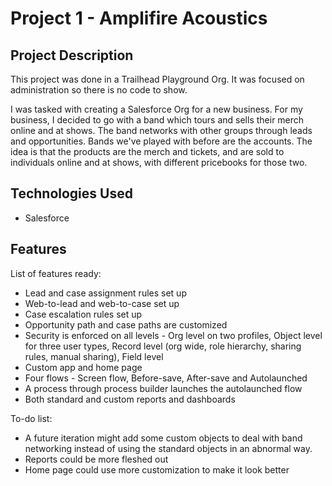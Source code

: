 # Project 1 - Amplifire Acoustics

## Project Description

This project was done in a Trailhead Playground Org. It was focused on administration so there is no code to show.

I was tasked with creating a Salesforce Org for a new business.
For my business, I decided to go with a band which tours and sells their merch online and at shows.
The band networks with other groups through leads and opportunities. Bands we've played with before are the accounts.
The idea is that the products are the merch and tickets, and are sold to individuals online and at shows, with different pricebooks for those two.

## Technologies Used

* Salesforce

## Features

List of features ready:
* Lead and case assignment rules set up
* Web-to-lead and web-to-case set up
* Case escalation rules set up
* Opportunity path and case paths are customized
* Security is enforced on all levels - Org level on two profiles, Object level for three user types,
                                       Record level (org wide, role hierarchy, sharing rules, manual sharing), Field level
* Custom app and home page
* Four flows - Screen flow, Before-save, After-save and Autolaunched
* A process through process builder launches the autolaunched flow
* Both standard and custom reports and dashboards


To-do list:
* A future iteration might add some custom objects to deal with band networking instead of using the standard objects in an abnormal way.
* Reports could be more fleshed out
* Home page could use more customization to make it look better
